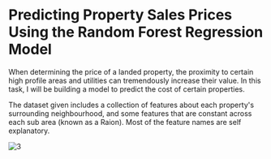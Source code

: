 # Predicting Property Sales Prices Using the Random Forest Regression Model
When determining the price of a landed property, the proximity to certain high profile areas and utilities can tremendously increase their value. In this task, I will be building a model to predict the cost of certain properties.

The dataset given includes a collection of features about each property's surrounding neighbourhood, and some features that are constant across each sub area (known as a Raion). Most of the feature names are self explanatory.

![3](https://user-images.githubusercontent.com/87578606/135498658-981757db-268d-499e-806d-dd0ce9cce16f.jpg)
